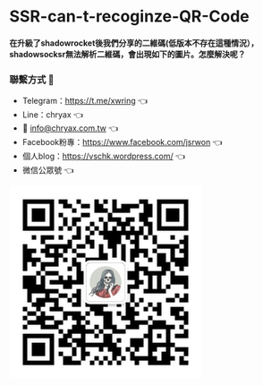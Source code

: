 # SSR-can-t-recoginze-QR-Code

#### 在升級了shadowrocket後我們分享的二維碼(低版本不存在這種情況），shadowsocksr無法解析二維碼，會出現如下的圖片。怎麼解決呢？

### 聯繫方式 :bell:

- Telegram：https://t.me/xwring :point_left:
- Line：chryax :point_left:
- :email: info@chryax.com.tw :point_left:
- Facebook粉專：https://www.facebook.com/jsrwon :point_left:
- 個人blog：https://vschk.wordpress.com/ :point_left:
- 微信公眾號 :point_left:


![image](https://github.com/hkjswong/shadowsocksR-setup/blob/master/%E5%BE%AE%E4%BF%A1%E5%85%AC%E7%9C%BE%E8%99%9F.jpg)
